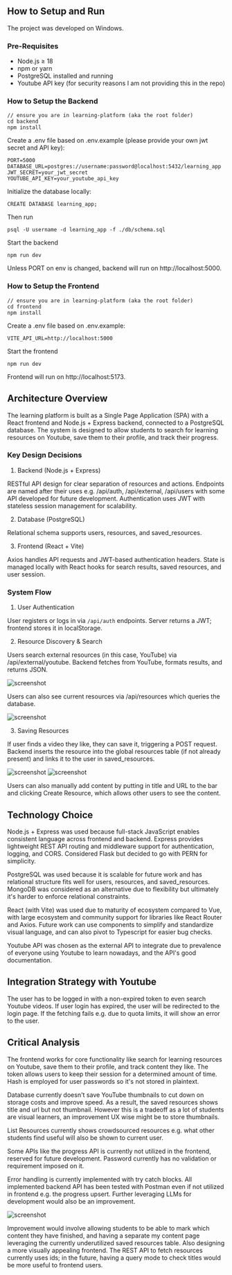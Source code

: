 ## **How to Setup and Run**

The project was developed on Windows.

### Pre-Requisites

- Node.js ≥ 18
- npm or yarn
- PostgreSQL installed and running
- Youtube API key (for security reasons I am not providing this in the repo)

### How to Setup the Backend

```
// ensure you are in learning-platform (aka the root folder)
cd backend
npm install
```

Create a .env file based on .env.example (please provide your own jwt secret and API key):

```
PORT=5000
DATABASE_URL=postgres://username:password@localhost:5432/learning_app
JWT_SECRET=your_jwt_secret
YOUTUBE_API_KEY=your_youtube_api_key
```

Initialize the database locally:

```
CREATE DATABASE learning_app;
```

Then run

```
psql -U username -d learning_app -f ./db/schema.sql
```

Start the backend

```
npm run dev
```

Unless PORT on env is changed, backend will run on http://localhost:5000.

### How to Setup the Frontend

```
// ensure you are in learning-platform (aka the root folder)
cd frontend
npm install
```

Create a .env file based on .env.example:

```
VITE_API_URL=http://localhost:5000
```

Start the frontend

```
npm run dev
```

Frontend will run on http://localhost:5173.

## **Architecture Overview**

The learning platform is built as a Single Page Application (SPA) with a React frontend and Node.js + Express backend, connected to a PostgreSQL database. The system is designed to allow students to search for learning resources on Youtube, save them to their profile, and track their progress.

### Key Design Decisions

1. Backend (Node.js + Express)

RESTful API design for clear separation of resources and actions. Endpoints are named after their uses e.g. /api/auth, /api/external, /api/users with some API developed for future development. Authentication uses JWT with stateless session management for scalability.

2. Database (PostgreSQL)

Relational schema supports users, resources, and saved_resources.

3. Frontend (React + Vite)

Axios handles API requests and JWT-based authentication headers. State is managed locally with React hooks for search results, saved resources, and user session.

### System Flow

1. User Authentication

User registers or logs in via `/api/auth` endpoints. Server returns a JWT; frontend stores it in localStorage.

2. Resource Discovery & Search

Users search external resources (in this case, YouTube) via /api/external/youtube. Backend fetches from YouTube, formats results, and returns JSON.

![screenshot](README_img/YT_search.png)

Users can also see current resources via /api/resources which queries the database.

![screenshot](README_img/list.png)

3. Saving Resources

If user finds a video they like, they can save it, triggering a POST request. Backend inserts the resource into the global resources table (if not already present) and links it to the user in saved_resources.

![screenshot](README_img/save_0.png)
![screenshot](README_img/save_1.png)

Users can also manually add content by putting in title and URL to the bar and clicking Create Resource, which allows other users to see the content.

## **Technology Choice**

Node.js + Express was used because full-stack JavaScript enables consistent language across frontend and backend. Express provides lightweight REST API routing and middleware support for authentication, logging, and CORS. Considered Flask but decided to go with PERN for simplicity.

PostgreSQL was used because it is scalable for future work and has relational structure fits well for users, resources, and saved_resources. MongoDB was considered as an alternative due to flexibility but ultimately it's harder to enforce relational constraints.

React (with Vite) was used due to maturity of ecosystem compared to Vue, with large ecosystem and community support for libraries like React Router and Axios. Future work can use components to simplify and standardize visual language, and can also pivot to Typescript for easier bug checks.

Youtube API was chosen as the external API to integrate due to prevalence of everyone using Youtube to learn nowadays, and the API's good documentation.

## **Integration Strategy with Youtube**

The user has to be logged in with a non-expired token to even search Youtube videos. If user login has expired, the user will be redirected to the login page. If the fetching fails e.g. due to quota limits, it will show an error to the user.

## **Critical Analysis**

The frontend works for core functionality like search for learning resources on Youtube, save them to their profile, and track content they like. The token allows users to keep their session for a determined amount of time. Hash is employed for user passwords so it's not stored in plaintext.

Database currently doesn't save YouTube thumbnails to cut down on storage costs and improve speed. As a result, the saved resources shows title and url but not thumbnail. However this is a tradeoff as a lot of students are visual learners, an improvement UX wise might be to store thumbnails.

List Resources currently shows crowdsourced resources e.g. what other students find useful will also be shown to current user.

Some APIs like the progress API is currently not utilized in the frontend, reserved for future development. Password currently has no validation or requirement imposed on it.

Error handling is currently implemented with try catch blocks. All implemented backend API has been tested with Postman even if not utilized in frontend e.g. the progress upsert. Further leveraging LLMs for development would also be an improvement.

![screenshot](README_img/postman.png)

Improvement would involve allowing students to be able to mark which content they have finished, and having a separate my content page leveraging the currently underutilized saved resources table. Also designing a more visually appealing frontend. The REST API to fetch resources currently uses ids; in the future, having a query mode to check titles would be more useful to frontend users.
